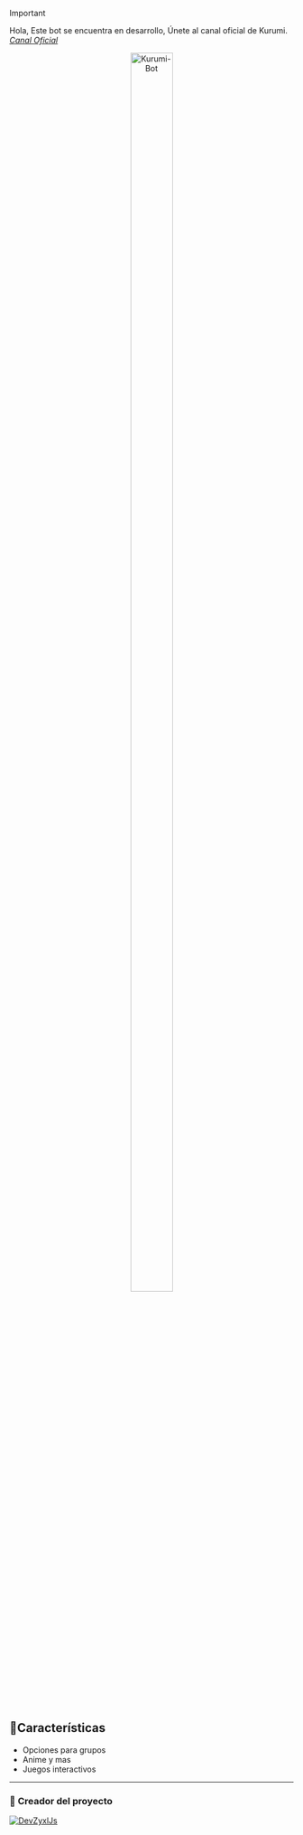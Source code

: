 > [!IMPORTANT]
> Hola, Este bot se encuentra en desarrollo, Únete al canal oficial de Kurumi. _[*Canal Oficial*](https://whatsapp.com/channel/0029VbBccU4545v2NVeKzN3U)_

<p align="center"> 
<img src="https://files.catbox.moe/c65bk7.jpg" alt="Kurumi-Bot" style="width: 75%; height: auto; max-width: 100px;">


## 🍃Características

- Opciones para grupos
- Anime y mas
- Juegos interactivos

---

### 🍭 **Creador del proyecto**
[![DevZyxlJs](https://github.com/dev-fedexyzz.png?size=100)](https://github.com/dev-fedexyzz) 





